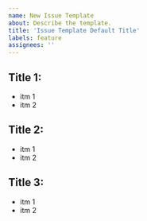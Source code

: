 ```yaml
---
name: New Issue Template
about: Describe the template.
title: 'Issue Template Default Title'
labels: feature
assignees: ''
---
```


## Title 1:

-   itm 1
-   itm 2

## Title 2:

-   itm 1
-   itm 2

## Title 3:

-   itm 1
-   itm 2
